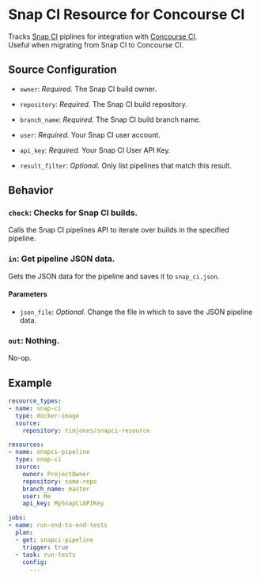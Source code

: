 # Snap CI Resource for Concourse CI

Tracks [Snap CI](https://snap-ci.com) piplines for integration with 
[Concourse CI](https://concourse.ci/).  
Useful when migrating from Snap CI to Concourse CI.

## Source Configuration

* `owner`: *Required.* The Snap CI build owner.

* `repository`: *Required.* The Snap CI build repository.

* `branch_name`: *Required.* The Snap CI build branch name.

* `user`: *Required.* Your Snap CI user account.

* `api_key`: *Required.* Your Snap CI User API Key.

* `result_filter`: *Optional.* Only list pipelines that match this result.

## Behavior

### `check`: Checks for Snap CI builds.

Calls the Snap CI pipelines API to iterate over builds in the specified 
pipeline.


### `in`: Get pipeline JSON data.

Gets the JSON data for the pipeline and saves it to `snap_ci.json`.

#### Parameters

* `json_file`: *Optional.* Change the file in which to save the JSON pipeline data.


### `out`: Nothing.

No-op.


## Example

``` yaml
resource_types:
- name: snap-ci
  type: docker-image
  source:
    repository: timjones/snapci-resource

resources:
- name: snapci-pipeline
  type: snap-ci
  source:
    owner: ProjectOwner
    repository: some-repo
    branch_name: master
    user: Me
    api_key: MySnapCiAPIKey

jobs:
- name: run-end-to-end-tests
  plan:
  - get: snapci-pipeline
    trigger: true
  - task: run-tests
    config:
      ...
```
